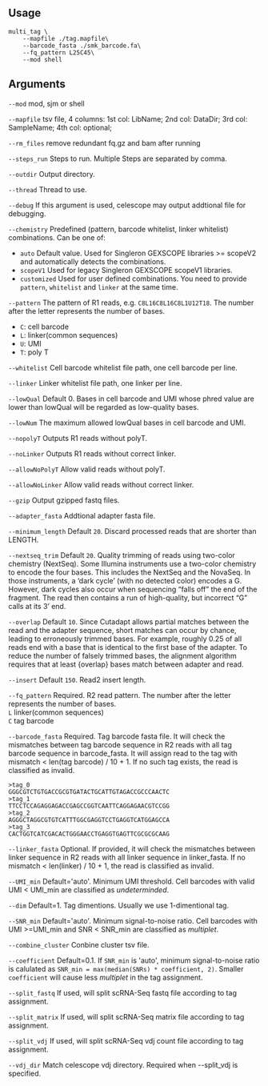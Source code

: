 ## Usage
```
multi_tag \
    --mapfile ./tag.mapfile\
    --barcode_fasta ./smk_barcode.fa\
    --fq_pattern L25C45\
    --mod shell
```


## Arguments
`--mod` mod, sjm or shell

`--mapfile` tsv file, 4 columns:
                1st col: LibName;
                2nd col: DataDir;
                3rd col: SampleName;
                4th col: optional;

`--rm_files` remove redundant fq.gz and bam after running

`--steps_run` Steps to run. Multiple Steps are separated by comma.

`--outdir` Output directory.

`--thread` Thread to use.

`--debug` If this argument is used, celescope may output addtional file for debugging.

`--chemistry` Predefined (pattern, barcode whitelist, linker whitelist) combinations. Can be one of:  
- `auto` Default value. Used for Singleron GEXSCOPE libraries >= scopeV2 and automatically detects the combinations.  
- `scopeV1` Used for legacy Singleron GEXSCOPE scopeV1 libraries.  
- `customized` Used for user defined combinations. You need to provide `pattern`, `whitelist` and `linker` at the 
same time.

`--pattern` The pattern of R1 reads, e.g. `C8L16C8L16C8L1U12T18`. The number after the letter represents the number 
        of bases.  
- `C`: cell barcode  
- `L`: linker(common sequences)  
- `U`: UMI    
- `T`: poly T

`--whitelist` Cell barcode whitelist file path, one cell barcode per line.

`--linker` Linker whitelist file path, one linker per line.

`--lowQual` Default 0. Bases in cell barcode and UMI whose phred value are lower than lowQual will be regarded as low-quality bases.

`--lowNum` The maximum allowed lowQual bases in cell barcode and UMI.

`--nopolyT` Outputs R1 reads without polyT.

`--noLinker` Outputs R1 reads without correct linker.

`--allowNoPolyT` Allow valid reads without polyT.

`--allowNoLinker` Allow valid reads without correct linker.

`--gzip` Output gzipped fastq files.

`--adapter_fasta` Addtional adapter fasta file.

`--minimum_length` Default `20`. Discard processed reads that are shorter than LENGTH.

`--nextseq_trim` Default `20`. Quality trimming of reads using two-color chemistry (NextSeq). 
Some Illumina instruments use a two-color chemistry to encode the four bases. 
This includes the NextSeq and the NovaSeq. 
In those instruments, a ‘dark cycle’ (with no detected color) encodes a G. 
However, dark cycles also occur when sequencing “falls off” the end of the fragment.
The read then contains a run of high-quality, but incorrect “G” calls at its 3’ end.

`--overlap` Default `10`. Since Cutadapt allows partial matches between the read and the adapter sequence,
short matches can occur by chance, leading to erroneously trimmed bases. 
For example, roughly 0.25 of all reads end with a base that is identical to the first base of the adapter. 
To reduce the number of falsely trimmed bases, the alignment algorithm requires that 
at least {overlap} bases match between adapter and read.

`--insert` Default `150`. Read2 insert length.

`--fq_pattern` Required. R2 read pattern. The number after the letter represents the number of bases.         
`L` linker(common sequences)  
`C` tag barcode

`--barcode_fasta` Required. Tag barcode fasta file. It will check the mismatches between tag barcode 
sequence in R2 reads with all tag barcode sequence in barcode_fasta. 
It will assign read to the tag with mismatch < len(tag barcode) / 10 + 1. 
If no such tag exists, the read is classified as invalid.
```
>tag_0
GGGCGTCTGTGACCGCGTGATACTGCATTGTAGACCGCCCAACTC
>tag_1
TTCCTCCAGAGGAGACCGAGCCGGTCAATTCAGGAGAACGTCCGG
>tag_2
AGGGCTAGGCGTGTCATTTGGCGAGGTCCTGAGGTCATGGAGCCA
>tag_3
CACTGGTCATCGACACTGGGAACCTGAGGTGAGTTCGCGCGCAAG
```

`--linker_fasta` Optional. If provided, it will check the mismatches between linker sequence in R2 reads 
with all linker sequence in linker_fasta. If no mismatch < len(linker) / 10 + 1, the read is classified as invalid.

`--UMI_min` Default='auto'. Minimum UMI threshold. Cell barcodes with valid UMI < UMI_min are classified as *undeterminded*.

`--dim` Default=1. Tag dimentions. Usually we use 1-dimentional tag.

`--SNR_min` Default='auto'. Minimum signal-to-noise ratio. 
Cell barcodes with UMI >=UMI_min and SNR < SNR_min are classified as *multiplet*.

`--combine_cluster` Conbine cluster tsv file.

`--coefficient` Default=0.1. If `SNR_min` is 'auto', minimum signal-to-noise ratio is calulated as 
`SNR_min = max(median(SNRs) * coefficient, 2)`. 
Smaller `coefficient` will cause less *multiplet* in the tag assignment.

`--split_fastq` If used, will split scRNA-Seq fastq file according to tag assignment.

`--split_matrix` If used, will split scRNA-Seq matrix file according to tag assignment.

`--split_vdj` If used, will split scRNA-Seq vdj count file according to tag assignment.

`--vdj_dir` Match celescope vdj directory. Required when --split_vdj is specified.

